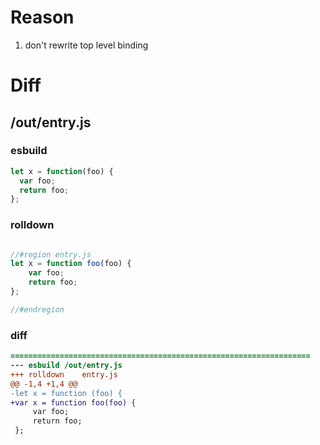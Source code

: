 # Reason
1. don't rewrite top level binding
# Diff
## /out/entry.js
### esbuild
```js
let x = function(foo) {
  var foo;
  return foo;
};
```
### rolldown
```js

//#region entry.js
let x = function foo(foo) {
	var foo;
	return foo;
};

//#endregion

```
### diff
```diff
===================================================================
--- esbuild	/out/entry.js
+++ rolldown	entry.js
@@ -1,4 +1,4 @@
-let x = function (foo) {
+var x = function foo(foo) {
     var foo;
     return foo;
 };

```
